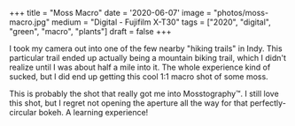 +++
title = "Moss Macro"
date = '2020-06-07'
image = "photos/moss-macro.jpg"
medium = "Digital - Fujifilm X-T30"
tags = ["2020", "digital", "green", "macro", "plants"]
draft = false 
+++

I took my camera out into one of the few nearby "hiking trails" in Indy. This particular trail ended up actually
being a mountain biking trail, which I didn't realize until I was about half a mile into it. The whole experience kind
of sucked, but I did end up getting this cool 1:1 macro shot of some moss.

This is probably the shot that really got me into Mosstography™.
I still love this shot, but I regret not opening the aperture all the way for that perfectly-circular bokeh.
A learning experience!